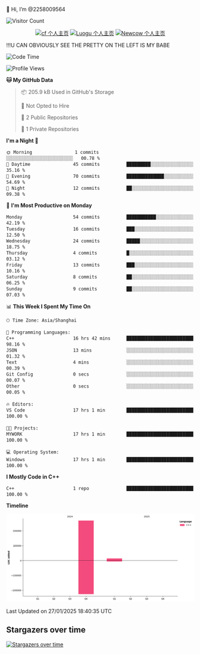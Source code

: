  👋 Hi, I’m @2258009564

![Visitor Count](https://profile-counter.glitch.me/{2258009564}/count.svg)

<!---
2258009564/2258009564 is a ✨ special ✨ repository because its `README.md` (this file) appears on your GitHub profile.
You can click the Preview link to take a look at your changes.
--->

<div align="center">

[![cf 个人主页](https://img.shields.io/badge/codeforces-alisa22580-yellow)](https://codeforces.com/profile/alisa22580)
[![Luogu 个人主页](https://img.shields.io/badge/Luogu-alisa_kujou-blue)](https://www.luogu.com.cn/user/1440708)
[![Newcow 个人主页](https://img.shields.io/badge/nowcoder-lzy-blue)](https://ac.nowcoder.com/acm/contest/profile/51334038)

</div>

!!!U CAN OBVIOUSLY SEE THE PRETTY ON THE LEFT IS MY BABE



<!--START_SECTION:waka-->
![Code Time](http://img.shields.io/badge/Code%20Time-43%20hrs%201%20min-blue)

![Profile Views](http://img.shields.io/badge/Profile%20Views-73-blue)

**🐱 My GitHub Data** 

> 📦 205.9 kB Used in GitHub's Storage 
 > 
> 🚫 Not Opted to Hire
 > 
> 📜 2 Public Repositories 
 > 
> 🔑 1 Private Repositories 
 > 
**I'm a Night 🦉** 

```text
🌞 Morning                1 commits           ░░░░░░░░░░░░░░░░░░░░░░░░░   00.78 % 
🌆 Daytime                45 commits          █████████░░░░░░░░░░░░░░░░   35.16 % 
🌃 Evening                70 commits          ██████████████░░░░░░░░░░░   54.69 % 
🌙 Night                  12 commits          ██░░░░░░░░░░░░░░░░░░░░░░░   09.38 % 
```
📅 **I'm Most Productive on Monday** 

```text
Monday                   54 commits          ███████████░░░░░░░░░░░░░░   42.19 % 
Tuesday                  16 commits          ███░░░░░░░░░░░░░░░░░░░░░░   12.50 % 
Wednesday                24 commits          █████░░░░░░░░░░░░░░░░░░░░   18.75 % 
Thursday                 4 commits           █░░░░░░░░░░░░░░░░░░░░░░░░   03.12 % 
Friday                   13 commits          ███░░░░░░░░░░░░░░░░░░░░░░   10.16 % 
Saturday                 8 commits           ██░░░░░░░░░░░░░░░░░░░░░░░   06.25 % 
Sunday                   9 commits           ██░░░░░░░░░░░░░░░░░░░░░░░   07.03 % 
```


📊 **This Week I Spent My Time On** 

```text
🕑︎ Time Zone: Asia/Shanghai

💬 Programming Languages: 
C++                      16 hrs 42 mins      █████████████████████████   98.16 % 
JSON                     13 mins             ░░░░░░░░░░░░░░░░░░░░░░░░░   01.32 % 
Text                     4 mins              ░░░░░░░░░░░░░░░░░░░░░░░░░   00.39 % 
Git Config               0 secs              ░░░░░░░░░░░░░░░░░░░░░░░░░   00.07 % 
Other                    0 secs              ░░░░░░░░░░░░░░░░░░░░░░░░░   00.05 % 

🔥 Editors: 
VS Code                  17 hrs 1 min        █████████████████████████   100.00 % 

🐱‍💻 Projects: 
MYWORK                   17 hrs 1 min        █████████████████████████   100.00 % 

💻 Operating System: 
Windows                  17 hrs 1 min        █████████████████████████   100.00 % 
```

**I Mostly Code in C++** 

```text
C++                      1 repo              █████████████████████████   100.00 % 
```



**Timeline**

![Lines of Code chart](https://raw.githubusercontent.com/2258009564/2258009564/main/assets/bar_graph.png)


 Last Updated on 27/01/2025 18:40:35 UTC
<!--END_SECTION:waka-->

## Stargazers over time
[![Stargazers over time](https://starchart.cc/2258009564/2258009564.svg?variant=adaptive)](https://starchart.cc/2258009564/2258009564)
